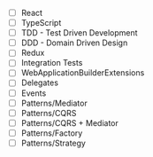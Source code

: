 - [ ] React
- [ ] TypeScript
- [ ] TDD - Test Driven Development
- [ ] DDD - Domain Driven Design
- [ ] Redux
- [ ] Integration Tests
- [ ] WebApplicationBuilderExtensions
- [ ] Delegates
- [ ] Events
- [ ] Patterns/Mediator
- [ ] Patterns/CQRS
- [ ] Patterns/CQRS + Mediator
- [ ] Patterns/Factory
- [ ] Patterns/Strategy